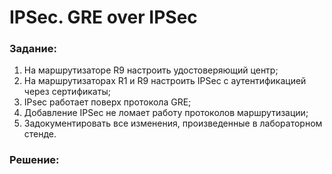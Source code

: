 # IPSec. GRE over IPSec

###  Задание:

  1. На маршрутизаторе R9 настроить удостоверяющий центр;
  2. На маршрутизаторах R1 и R9 настроить IPSec с аутентификацией через сертификаты;
  3. IPsec работает поверх протокола GRE;
  4. Добавление IPSec не ломает работу протоколов маршрутизации;
  5. Задокументировать все изменения, произведенные в лабораторном стенде.



###  Решение:
